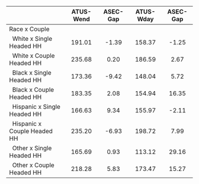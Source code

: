 
|                      |    ATUS-Wend |     ASEC-Gap |    ATUS-Wday |     ASEC-Gap |
| -------------------- | :----------: | :----------: | :----------: | :----------: |
| Race x Couple        |              |              |              |              |
| &nbsp;&nbsp;White x Single Headed HH |       191.01 |        -1.39 |       158.37 |        -1.25 |
| &nbsp;&nbsp;White x Couple Headed HH |       235.68 |         0.20 |       186.59 |         2.67 |
| &nbsp;&nbsp;Black x Single Headed HH |       173.36 |        -9.42 |       148.04 |         5.72 |
| &nbsp;&nbsp;Black x Couple Headed HH |       183.35 |         2.08 |       154.94 |        16.35 |
| &nbsp;&nbsp;Hispanic x Single Headed HH |       166.63 |         9.34 |       155.97 |        -2.11 |
| &nbsp;&nbsp;Hispanic x Couple Headed HH |       235.20 |        -6.93 |       198.72 |         7.99 |
| &nbsp;&nbsp;Other x Single Headed HH |       165.69 |         0.93 |       113.12 |        29.16 |
| &nbsp;&nbsp;Other x Couple Headed HH |       218.28 |         5.83 |       173.47 |        15.27 |

